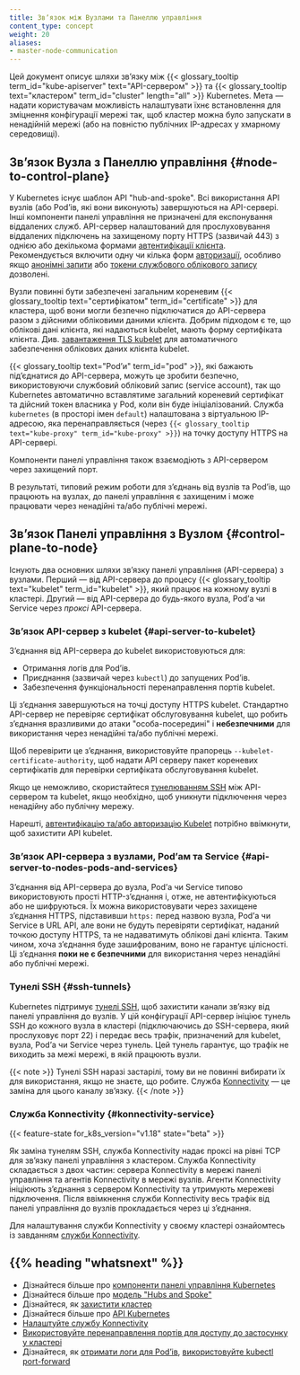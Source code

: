 ```yaml
---
title: Звʼязок між Вузлами та Панеллю управління
content_type: concept
weight: 20
aliases:
- master-node-communication
---
```


<!-- overview -->

Цей документ описує шляхи звʼязку між {{< glossary_tooltip term_id="kube-apiserver" text="API-сервером" >}} та {{< glossary_tooltip text="кластером" term_id="cluster" length="all" >}} Kubernetes. Мета — надати користувачам можливість налаштувати їхнє встановлення для зміцнення конфігурації мережі так, щоб кластер можна було запускати в ненадійній мережі (або на повністю публічних IP-адресах у хмарному середовищі).

<!-- body -->

## Звʼязок Вузла з Панеллю управління {#node-to-control-plane}

У Kubernetes існує шаблон API "hub-and-spoke". Всі використання API вузлів (або Podʼів, які вони виконують) завершуються на API-сервері. Інші компоненти панелі управління не призначені для експонування віддалених служб. API-сервер налаштований для прослуховування віддалених підключень на захищеному порту HTTPS (зазвичай 443) з однією або декількома формами [автентифікації клієнта](/docs/reference/access-authn-authz/authentication/). Рекомендується включити одну чи кілька форм [авторизації](/docs/reference/access-authn-authz/authorization/), особливо якщо [анонімні запити](/docs/reference/access-authn-authz/authentication/#anonymous-requests) або [токени службового облікового запису](/docs/reference/access-authn-authz/authentication/#service-account-tokens) дозволені.

Вузли повинні бути забезпечені загальним кореневим {{< glossary_tooltip text="сертифікатом" term_id="certificate" >}} для кластера, щоб вони могли безпечно підключатися до API-сервера разом з дійсними обліковими даними клієнта. Добрим підходом є те, що облікові дані клієнта, які надаються kubelet, мають форму сертифіката клієнта. Див. [завантаження TLS kubelet](/docs/reference/access-authn-authz/kubelet-tls-bootstrapping/) для автоматичного забезпечення облікових даних клієнта kubelet.

{{< glossary_tooltip text="Podʼи" term_id="pod" >}}, які бажають підʼєднатися до API-сервера, можуть це зробити безпечно, використовуючи службовий обліковий запис (service account), так що Kubernetes автоматично вставлятиме загальний кореневий сертифікат та дійсний токен власника у Pod, коли він буде ініціалізований. Служба `kubernetes` (в просторі імен `default`) налаштована з віртуальною IP-адресою, яка перенаправляється (через `{{< glossary_tooltip text="kube-proxy" term_id="kube-proxy" >}}`) на точку доступу HTTPS на API-сервері.

Компоненти панелі управління також взаємодіють з API-сервером через захищений порт.

В результаті, типовий режим роботи для зʼєднань від вузлів та Podʼів, що працюють на
вузлах, до панелі управління є захищеним і може працювати через ненадійні та/або публічні мережі.

## Звʼязок Панелі управління з Вузлом {#control-plane-to-node}

Існують два основних шляхи звʼязку панелі управління (API-сервера) з вузлами. Перший — від API-сервера до процесу {{< glossary_tooltip text="kubelet" term_id="kubelet" >}}, який працює на кожному вузлі в кластері. Другий — від API-сервера до будь-якого вузла, Podʼа чи Service через _проксі_ API-сервера.

### Звʼязок API-сервер з kubelet {#api-server-to-kubelet}

Зʼєднання від API-сервера до kubelet використовуються для:

* Отримання логів для Podʼів.
* Приєднання (зазвичай через `kubectl`) до запущених Podʼів.
* Забезпечення функціональності перенаправлення портів kubelet.

Ці зʼєднання завершуються на точці доступу HTTPS kubelet. Стандартно API-сервер не
перевіряє сертифікат обслуговування kubelet, що робить зʼєднання вразливими до атаки "особа-посередині" і **небезпечними** для використання через ненадійні та/або публічні мережі.

Щоб перевірити це зʼєднання, використовуйте прапорець `--kubelet-certificate-authority`, щоб надати API серверу пакет кореневих сертифікатів для перевірки сертифіката обслуговування kubelet.

Якщо це неможливо, скористайтеся [тунелюванням SSH](#ssh-tunnels) між API-сервером та kubelet, якщо необхідно, щоб уникнути підключення через ненадійну або публічну мережу.

Нарешті, [автентифікацію та/або авторизацію Kubelet](/docs/reference/access-authn-authz/kubelet-authn-authz/) потрібно ввімкнути, щоб захистити API kubelet.

### Звʼязок API-сервера з вузлами, Podʼам та Service {#api-server-to-nodes-pods-and-services}

Зʼєднання від API-сервера до вузла, Podʼа чи Service типово використовують прості HTTP-зʼєднання і, отже, не автентифікуються або не шифруються. Їх можна використовувати через захищене зʼєднання HTTPS, підставивши `https:` перед назвою вузла, Podʼа чи Service в URL API, але вони не будуть перевіряти сертифікат, наданий точкою доступу HTTPS, та не надаватимуть облікові дані клієнта. Таким чином, хоча зʼєднання буде зашифрованим, воно не гарантує цілісності. Ці зʼєднання **поки не є безпечними** для використання через ненадійні або публічні мережі.

### Тунелі SSH {#ssh-tunnels}

Kubernetes підтримує [тунелі SSH](https://www.ssh.com/academy/ssh/tunneling), щоб захистити канали звʼязку від панелі управління до вузлів. У цій конфігурації API-сервер ініціює тунель SSH до кожного вузла в кластері (підключаючись до SSH-сервера, який прослуховує порт 22) і передає весь трафік, призначений для kubelet, вузла, Podʼа чи Service через тунель. Цей тунель гарантує, що трафік не виходить за межі мережі, в якій працюють вузли.

{{< note >}}
Тунелі SSH наразі застарілі, тому ви не повинні вибирати їх для використання, якщо не знаєте, що робите. Служба [Konnectivity](#konnectivity-service) — це заміна для цього каналу звʼязку.
{{< /note >}}

### Служба Konnectivity {#konnectivity-service}

{{< feature-state for_k8s_version="v1.18" state="beta" >}}

Як заміна тунелям SSH, служба Konnectivity надає проксі на рівні TCP для звʼязку панелі управління з кластером. Служба Konnectivity складається з двох частин: сервера Konnectivity в мережі панелі управління та агентів Konnectivity в мережі вузлів. Агенти Konnectivity ініціюють зʼєднання з сервером Konnectivity та утримують мережеві підключення. Після ввімкнення служби Konnectivity весь трафік від панелі управління до вузлів прокладається через ці зʼєднання.

Для налаштування служби Konnectivity у своєму кластері ознайомтесь із завданням [служби Konnectivity](/docs/tasks/extend-kubernetes/setup-konnectivity/).

## {{% heading "whatsnext" %}}

* Дізнайтеся більше про [компоненти панелі управління Kubernetes](/docs/concepts/architecture/#control-plane-components)
* Дізнайтеся більше про [модель "Hubs and Spoke"](https://book.kubebuilder.io/multiversion-tutorial/conversion-concepts.html#hubs-spokes-and-other-wheel-metaphors)
* Дізнайтеся, як [захистити кластер](/docs/tasks/administer-cluster/securing-a-cluster/)
* Дізнайтеся більше про [API Kubernetes](/docs/concepts/overview/kubernetes-api/)
* [Налаштуйте службу Konnectivity](/docs/tasks/extend-kubernetes/setup-konnectivity/)
* [Використовуйте перенаправлення портів для доступу до застосунку у кластері](/docs/tasks/access-application-cluster/port-forward-access-application-cluster/)
* Дізнайтеся, як [отримати логи для Podʼів](/docs/tasks/debug/debug-application/debug-running-pod/#examine-pod-logs), [використовуйте kubectl port-forward](/docs/tasks/access-application-cluster/port-forward-access-application-cluster/#forward-a-local-port-to-a-port-on-the-pod)
